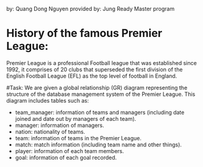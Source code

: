 by: Quang Dong Nguyen
provided by: Jung Ready Master program


# History of the famous Premier League:
Premier League is a professional Football league that was established since 1992, it comprises of 20 clubs that superseded the first division of the English Football League (EFL) as the top level of football in England.


#Task:
We are given a global relationship (GR) diagram representing the structure of the database management system of the Premier League. This diagram includes tables such as:
- team_manager: information of teams and managers (including date joined and date out by managers of each team).
- manager: information of managers.
- nation: nationality of teams.
- team: information of teams in the Premier League. 
- match: match information (including team name and other things).
- player: information of each team members.
- goal: information of each goal recorded.